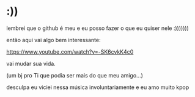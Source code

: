 # :))

lembrei que o github é meu e eu posso fazer o que eu quiser nele :)))))))

então aqui vai algo bem interessante:

https://www.youtube.com/watch?v=-SK6cvkK4c0

vai mudar sua vida. 

(um bj pro Ti que podia ser mais do que meu amigo...)

desculpa eu viciei nessa música involuntariamente e eu amo muito kpop
